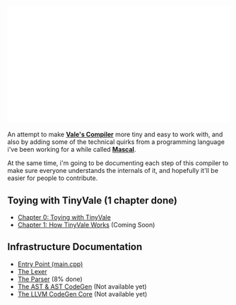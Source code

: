 ![TinyVale Logo](https://raw.githubusercontent.com/TheNachoBIT/TinyVale/main/design/logo.png)

An attempt to make [**Vale's Compiler**](https://github.com/ValeLang/Vale) more tiny and easy to work with, and also by adding some of the technical quirks from a programming language i've been working for a while called [**Mascal**](https://github.com/mascal-lang/mascal).

At the same time, i'm going to be documenting each step of this compiler to make sure everyone understands the internals of it, and hopefully it'll be easier for people to contribute.

## Toying with TinyVale (1 chapter done)

- [Chapter 0: Toying with TinyVale](https://github.com/TheNachoBIT/TinyVale/blob/main/tutorial/0-Toying-With-TinyVale.md)
- [Chapter 1: How TinyVale Works](https://github.com/TheNachoBIT/TinyVale/blob/main/tutorial/1-How-TinyVale-Works.md) (Coming Soon)

## Infrastructure Documentation

- [Entry Point (main.cpp)](https://github.com/TheNachoBIT/TinyVale/blob/main/MainCPP.md)
- [The Lexer](https://github.com/TheNachoBIT/TinyVale/blob/main/language/Lexer/Lexer.md)
- [The Parser](https://github.com/TheNachoBIT/TinyVale/blob/main/language/Parser/Parser.md) (8% done)
- [The AST & AST CodeGen](https://github.com/TheNachoBIT/TinyVale/blob/main/language/AST/AST.md) (Not available yet)
- [The LLVM CodeGen Core](https://github.com/TheNachoBIT/TinyVale/blob/main/language/CodeGen/CodeGen.md) (Not available yet)
